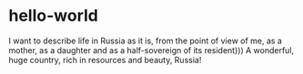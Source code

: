 # hello-world
I want to describe life in Russia as it is, from the point of view of me, as a mother, as a daughter and as a half-sovereign of its resident)))
A wonderful, huge country, rich in resources and beauty, Russia!
